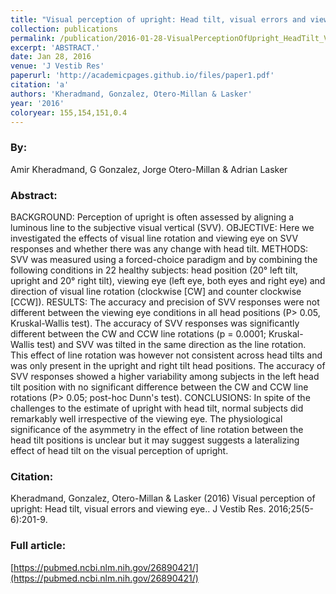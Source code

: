 ```yaml
---
title: "Visual perception of upright: Head tilt, visual errors and viewing eye."
collection: publications
permalink: /publication/2016-01-28-VisualPerceptionOfUpright_HeadTilt_VisualErrorsAndViewingEye_
excerpt: 'ABSTRACT.'
date: Jan 28, 2016
venue: 'J Vestib Res'
paperurl: 'http://academicpages.github.io/files/paper1.pdf'
citation: 'a'
authors: 'Kheradmand, Gonzalez, Otero-Millan & Lasker'
year: '2016'
coloryear: 155,154,151,0.4
---
```


### By: 
Amir Kheradmand, G Gonzalez, Jorge Otero-Millan & Adrian Lasker

### Abstract: 
BACKGROUND: Perception of upright is often assessed by aligning a luminous line to the subjective visual vertical (SVV).
OBJECTIVE: Here we investigated the effects of visual line rotation and viewing eye on SVV responses and whether there was any change with head tilt.
METHODS: SVV was measured using a forced-choice paradigm and by combining the following conditions in 22 healthy subjects: head position (20° left tilt, upright and 20° right tilt), viewing eye (left eye, both eyes and right eye) and direction of visual line rotation (clockwise [CW] and counter clockwise [CCW]).
RESULTS: The accuracy and precision of SVV responses were not different between the viewing eye conditions in all head positions (P> 0.05, Kruskal-Wallis test). The accuracy of SVV responses was significantly different between the CW and CCW line rotations (p = 0.0001; Kruskal-Wallis test) and SVV was tilted in the same direction as the line rotation. This effect of line rotation was however not consistent across head tilts and was only present in the upright and right tilt head positions. The accuracy of SVV responses showed a higher variability among subjects in the left head tilt position with no significant difference between the CW and CCW line rotations (P> 0.05; post-hoc Dunn's test).
CONCLUSIONS: In spite of the challenges to the estimate of upright with head tilt, normal subjects did remarkably well irrespective of the viewing eye. The physiological significance of the asymmetry in the effect of line rotation between the head tilt positions is unclear but it may suggest suggests a lateralizing effect of head tilt on the visual perception of upright.

### Citation: 
Kheradmand, Gonzalez, Otero-Millan & Lasker (2016) Visual perception of upright: Head tilt, visual errors and viewing eye.. J Vestib Res. 2016;25(5-6):201-9. 

### Full article: 
[https://pubmed.ncbi.nlm.nih.gov/26890421/](https://pubmed.ncbi.nlm.nih.gov/26890421/)

